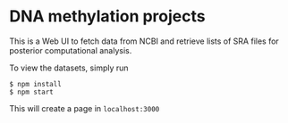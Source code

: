 # DNA methylation projects

This is a Web UI to fetch data from NCBI and retrieve lists of SRA files for posterior computational analysis.

To view the datasets, simply run

```
$ npm install
$ npm start
```

This will create a page in `localhost:3000`
